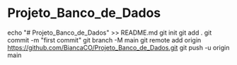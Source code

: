 ﻿# Projeto_Banco_de_Dados

echo "# Projeto_Banco_de_Dados" >> README.md
git init
git add .
git commit -m "first commit"
git branch -M main
git remote add origin https://github.com/BiancaCO/Projeto_Banco_de_Dados.git
git push -u origin main
